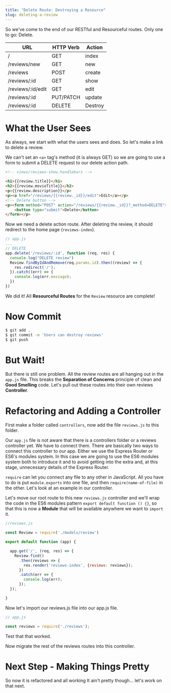```yaml
---
title: "Delete Route: Destroying a Resource"
slug: deleting-a-review
---
```


So we've come to the end of our RESTful and Resourceful routes. Only one to go: Delete.

| URL              | HTTP Verb | Action  |
|------------------|-----------|---------|
| /                | GET       | index   |
| /reviews/new     | GET       | new     |
| /reviews         | POST      | create  |
| /reviews/:id     | GET       | show    |
| /reviews/:id/edit     | GET       | edit    |
| /reviews/:id     | PUT/PATCH | update  |
| /reviews/:id     | DELETE    | Destroy |

# What the User Sees

As always, we start with what the users sees and does. So let's make a link to delete a review.

We can't set an `<a>` tag's method (it is always GET) so we are going to use a form to submit a DELETE request to our delete action path.

```html
<!-- views/reviews-show.handlebars -->

<h1>{{review.title}}</h1>
<h2>{{review.movieTitle}}</h2>
<p>{{review.description}}</p>
<p><a href="/reviews/{{review._id}}/edit">Edit</a></p>
<!-- Delete button -->
<p><form method="POST" action="/reviews/{{review._id}}?_method=DELETE">
    <button type="submit">Delete</button>
</form></p>
```

Now we need a delete action route. After deleting the review, it should redirect to the home page (`reviews-index`).

```js
// app.js
...
// DELETE
app.delete('/reviews/:id', function (req, res) {
  console.log("DELETE review")
  Review.findByIdAndRemove(req.params.id).then((review) => {
    res.redirect('/');
  }).catch((err) => {
    console.log(err.message);
  })
})
```

We did it! All **Resourceful Routes** for the `Review` resource are complete!

# Now Commit

```bash
$ git add .
$ git commit -m 'Users can destroy reviews'
$ git push
```

# But Wait!

But there is still one problem. All the review routes are all hanging out in the `app.js` file. This breaks the **Separation of Concerns** principle of clean and **Good Smelling** code. Let's pull out these routes into their own reviews **Controller**.

# Refactoring and Adding a Controller

First make a folder called `controllers`, now add the file `reviews.js` to this folder.

Our `app.js` file is not aware that there is a controllers folder or a reviews controller yet. We have to connect them. There are basically two ways to connect this controller to our app. Either we use the Express Router or ES6's modules system. In this case we are going to use the ES6 modules system both to introduce it and to avoid getting into the extra and, at this stage, unnecessary details of the Express Router.

`require` can let you connect any file to any other in JavaScript. All you have to do is put `module.exports` into one file, and then `require(name-of-file)` in the other. Let's look at an example in our controller.

Let's move our root route to this new `reviews.js` controller and we'll wrap the code in the ES6 modules pattern `export default function () {}`, so that this is now a **Module** that will be available anywhere we want to `import` it.

```js
//reviews.js

const Review = require('./models/review')

export default function (app) {

  app.get('/', (req, res) => {
    Review.find()
      .then(reviews => {
        res.render('reviews-index', {reviews: reviews});
      })
      .catch(err => {
        console.log(err);
      });
  });

}

```

Now let's import our reviews.js file into our app.js file.

```js
// app.js

const reviews = require('./reviews');

```

Test that that worked.

Now migrate the rest of the reviews routes into this controller.

# Next Step - Making Things Pretty

So now it is refactored and all working It ain't pretty though... let's work on that next.
